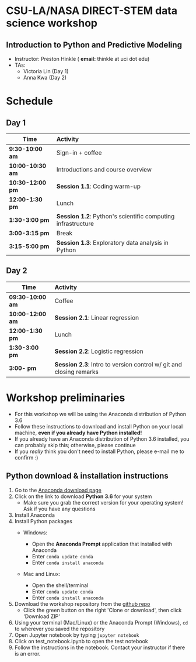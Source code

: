 # CSU-LA/NASA DIRECT-STEM data science workshop
## Introduction to Python and Predictive Modeling

- Instructor: Preston Hinkle ( **email:** thinkle at uci dot edu)
- TAs:
	- Victoria Lin (Day 1)
	- Anna Kwa (Day 2)


# Schedule

## Day 1

| Time                       | Activity                                                                    |
| -------------------------- |:----------------------------------------------------------------------------|
| **9:30-10:00 am**          | Sign-in + coffee                                                            |
| **10:00-10:30 am**           | Introductions and course overview                                           |
| **10:30-12:00 pm**          | __Session 1.1__: Coding warm-up                                      |
| **12:00-1:30 pm**          | Lunch
| **1:30-3:00 pm**           | __Session 1.2__: Python's scientific computing infrastructure               |
| **3:00-3:15 pm**           | Break                                                                |
| **3:15-5:00 pm**           | __Session 1.3__: Exploratory data analysis in Python        |

## Day 2

| Time                       | Activity                                                                    |
| -------------------------- |:----------------------------------------------------------------------------|
| **09:30-10:00 am**          | Coffee                                                                      |
| **10:00-12:00 am**           | __Session 2.1__: Linear regression                             |
| **12:00-1:30 pm**          | Lunch                                                                       |
| **1:30-3:00 pm**          | __Session 2.2__: Logistic regression                             |
| **3:00- pm**           | __Session 2.3__: Intro to version control w/ git and closing remarks                        |


# Workshop preliminaries


- For this workshop we will be using the Anaconda distribution of Python 3.6
- Follow these instructions to download and install Python on your local machine, **even if you already have Python installed!**
- If you already have an Anaconda distribution of Python 3.6 installed, you can probably skip this; otherwise, please continue
- If you *really* think you don't need to install Python, please e-mail me to confirm :)

## Python download & installation instructions 
1. Go to the [Anaconda download page](https://www.continuum.io/downloads)
2. Click on the link to download **Python 3.6** for your system
	- Make sure you grab the correct version for your operating system! Ask if you have any questions
3. Install Anaconda
4. Install Python packages
	- Windows:
		- Open the **Anaconda Prompt** application that installed with Anaconda
		- Enter `conda update conda`
		- Enter `conda install anaconda`

	- Mac and Linux:
		- Open the shell/terminal
		- Enter `conda update conda`
		- Enter `conda install anaconda`
5. Download the workshop repository from the [github repo](https://github.com/tphinkle/IntroPython_PredictiveModeling)
	- Click the green button on the right 'Clone or download', then click 'Download ZIP'
6. Using your terminal (Mac/Linux) or the Anaconda Prompt (Windows), `cd` to wherever you saved the repository
7. Open Jupyter notebook by typing `jupyter notebook`
8. Click on test_notebook.ipynb to open the test notebook
9. Follow the instructions in the notebook. Contact your instructor if there is an error.
